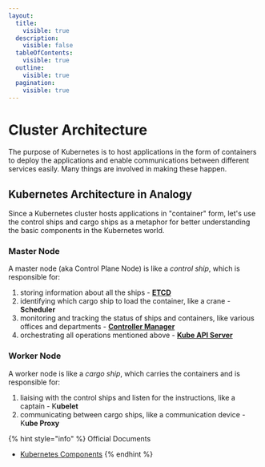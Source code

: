```yaml
---
layout:
  title:
    visible: true
  description:
    visible: false
  tableOfContents:
    visible: true
  outline:
    visible: true
  pagination:
    visible: true
---
```


# Cluster Architecture

The purpose of Kubernetes is to host applications in the form of containers to deploy the applications and enable communications between different services easily. Many things are involved in making these happen.

## Kubernetes Architecture in Analogy

Since a Kubernetes cluster hosts applications in "container" form, let's use the control ships and cargo ships as a metaphor for better understanding the basic components in the Kubernetes world.

### Master Node

A master node (aka Control Plane Node) is like a _control ship_, which is responsible for:

1. storing information about all the ships - [**ETCD**](core-concepts/etcd.md)
2. identifying which cargo ship to load the container, like a crane - **Scheduler**
3. monitoring and tracking the status of ships and containers, like various offices and departments - [**Controller Manager**](core-concepts/controller-manager.md)
4. orchestrating all operations mentioned above - [**Kube API Server**](core-concepts/api-server.md)

### Worker Node

A worker node is like a _cargo ship_, which carries the containers and is responsible for:

1. liaising with the control ships and listen for the instructions, like a captain - K**ubelet**
2. communicating between cargo ships, like a communication device - K**ube Proxy**

{% hint style="info" %}
Official Documents

* [Kubernetes Components](https://kubernetes.io/docs/concepts/overview/components/)
{% endhint %}
